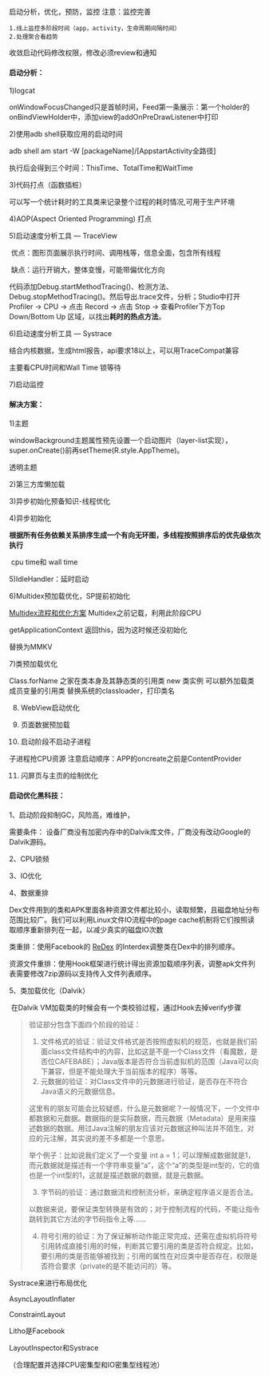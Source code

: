 启动分析，优化，预防，监控
注意：监控完善

	1.线上监控多阶段时间（app，activity，生命周期间隔时间）
	2.处理聚合看趋势
收敛启动代码修改权限，修改必须review和通知

#### 启动分析：

1)logcat

  onWindowFocusChanged只是首帧时间，Feed第一条展示：第一个holder的onBindViewHolder中，添加view的addOnPreDrawListener中打印

2)使用adb shell获取应用的启动时间

   adb shell am start -W [packageName]/[AppstartActivity全路径] 

  执行后会得到三个时间：ThisTime、TotalTime和WaitTime

3)代码打点（函数插桩）

   可以写一个统计耗时的工具类来记录整个过程的耗时情况,可用于生产环境

4)AOP(Aspect Oriented Programming) 打点   

5)启动速度分析工具 — TraceView

​     优点：图形页面展示执行时间、调用栈等，信息全面，包含所有线程

​     缺点：运行开销大，整体变慢，可能带偏优化方向

   代码添加Debug.startMethodTracing()、检测方法、Debug.stopMethodTracing()。然后导出.trace文件，分析；Studio中打开 Profiler -> CPU -> 点击 Record -> 点击 Stop -> 查看Profiler下方Top Down/Bottom Up 区域，以找出**耗时的热点方法**。

6)启动速度分析工具 — Systrace    

   结合内核数据，生成html报告，api要求18以上，可以用TraceCompat兼容

   主要看CPU时间和Wall Time  锁等待

7)启动监控

#### 解决方案：

1)主题

  windowBackground主题属性预先设置一个启动图片（layer-list实现），super.onCreate()前再setTheme(R.style.AppTheme)。

  透明主题

2)第三方库懒加载

3)异步初始化预备知识-线程优化

4)异步初始化

​    **根据所有任务依赖关系排序生成一个有向无环图，多线程按照排序后的优先级依次执行**

​    cpu time和 wall time

5)IdleHandler：延时启动

6)Multidex预加载优化，SP提前初始化

   [Multidex流程和优化方案](../组件化和插件/Multidex流程.md)  Multidex之前记载，利用此阶段CPU 

   getApplicationContext 返回this，因为这时候还没初始化

   替换为MMKV

7)类预加载优化

  Class.forName 之家在类本身及其静态类的引用类
  new 类实例 可以额外加载类成员变量的引用类
  替换系统的classloader，打印类名

8) WebView启动优化

9) 页面数据预加载

10) 启动阶段不启动子进程

  子进程抢CPU资源
  注意启动顺序：APP的oncreate之前是ContentProvider

11) 闪屏页与主页的绘制优化



#### 启动优化黑科技：

1、启动阶段抑制GC，风险高，难维护，

   需要条件：   设备厂商没有加密内存中的Dalvik库文件，厂商没有改动Google的Dalvik源码。

2、CPU锁频

3、IO优化

4、数据重排

​	Dex文件用到的类和APK里面各种资源文件都比较小，读取频繁，且磁盘地址分布范围比较广。我们可以利用Linux文件IO流程中的page cache机制将它们按照读取顺序重新排列在一起，以减少真实的磁盘IO次数

   类重排：使用Facebook的 [ReDex](https://github.com/facebook/redex) 的Interdex调整类在Dex中的排列顺序。

  资源文件重排：使用Hook框架进行统计得出资源加载顺序列表，调整apk文件列表需要修改7zip源码以支持传入文件列表顺序。

  5、类加载优化（Dalvik）

​     在Dalvik VM加载类的时候会有一个类校验过程，通过Hook去掉verify步骤

>  验证部分包含下面四个阶段的验证：
>
> 1. 文件格式的验证：验证文件格式是否按照虚拟机的规范，也就是我们前面class文件结构中的内容，比如这是不是一个Class文件（看魔数，是否位CAFEBABE）；Java版本是否符合当前虚拟机的范围（Java可以向下兼容，但是不能处理大于当前版本的程序）等等。
> 2. 元数据的验证：对Class文件中的元数据进行验证，是否存在不符合Java语义的元数据信息。
>
> ​       这里有的朋友可能会比较疑惑，什么是元数据呢？一般情况下，一个文件中都数据和元数据。数据指的是实际数据，而元数据（Metadata）是用来描述数据的数据。用过Java注解的朋友应该对元数据这种叫法并不陌生，对应的元注解，其实说的差不多都是一个意思。
>
> 举个例子：比如说我们定义了一个变量 int a = 1；可以理解成数据就是1，而元数据就是描述有一个字符串变量“a”，这个“a”的类型是int型的，它的值也是一个int型的1，这就是描述数据的数据，就是元数据。
>
> 3. 字节码的验证：通过数据流和控制流分析，来确定程序语义是否合法。
>
> ​        以数据来说，要保证类型转换是有效的；对于控制流程的代码，不能让指令跳转到其它方法的字节码指令上等……
>
> 4. 符号引用的验证：为了保证解析动作能正常完成，还需在虚拟机将符号引用转成直接引用的时候，判断其它要引用的类是否符合规定。比如，要引用的类是否能够被找到；引用的属性在对应类中是否存在，权限是否符合要求（private的是不能访问的）等。



Systrace来进行布局优化

AsyncLayoutInflater

ConstraintLayout

Litho是Facebook

LayoutInspector和Systrace



（合理配置并选择CPU密集型和IO密集型线程池）



